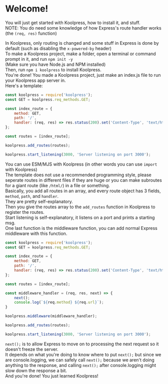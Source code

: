 # Welcome!  
You will just get started with Koolpress, how to install it, and stuff.  
NOTE: You do need some knowledge of how Express's route handler works (the `(req, res)` function)  
  
In Koolpress, only routing is changed and some stuff in Express is done by default (such as disabling the `x-powered-by` header)  
To make a Koolpress project, make a folder, open a terminal or command prompt in it, and run `npm init -y`  
(Make sure you have Node.js and NPM installed)  
Then, run `npm i koolpress` to install Koolpress.  
You're done! You made a Koolpress project, just make an index.js file to run your Koolpress app server in.  
Here's a template:  
```js
const koolpress = require('koolpress');
const GET = koolpress.req_methods.GET;

const index_route = {
    method: GET,
    path: '/',
    handler: (req, res) => res.status(200).set('Content-Type', 'text/html').send('<h1>Hello, World!</h1>')
};

const routes = [index_route];

koolpress.add_routes(routes);

koolpress.start_listening(3000, 'Server listening on port 3000');
```  
You can use ESM/MJS with Koolpress (in other words you can use `import` with Koolpress)  
The template does not use a recommended programming style, please seperate routes in different files if they are huge or you can make subroutes for a giant route (like `/html/`) in a file or something.  
Basically, you add all routes in an array, and every route object has 3 fields, `method`, `path`, and `handler`.  
They are pretty self-explanatory.  
Then you give the routes array to the `add_routes` function in Koolpress to register the routes.  
Start listening is self-explanatory, it listens on a port and prints a starting msg.  
One last function is the middleware function, you can add normal Express middleware with this function.  
```js
const koolpress = require('koolpress');
const GET = koolpress.req_methods.GET;

const index_route = {
    method: GET,
    path: '/',
    handler: (req, res) => res.status(200).set('Content-Type', 'text/html').send('<h1>Hello, World!</h1>')
};

const routes = [index_route];

const middleware_handler = (req, res, next) => {
    next();
    console.log(`${req.method} ${req.url}`);
}

koolpress.middleware(middleware_handler);

koolpress.add_routes(routes);

koolpress.start_listening(3000, 'Server listening on port 3000');
```  
`next();` is to allow Express to move on to processing the next request so it doesn't freeze the server.  
It depends on what you're doing to know where to put `next();` but since we are console.logging, we can safely call `next();` because we aren't doing anything to the response, and calling `next();` after console.logging might slow down the response a bit.  
And you're done! You just learned Koolpress!